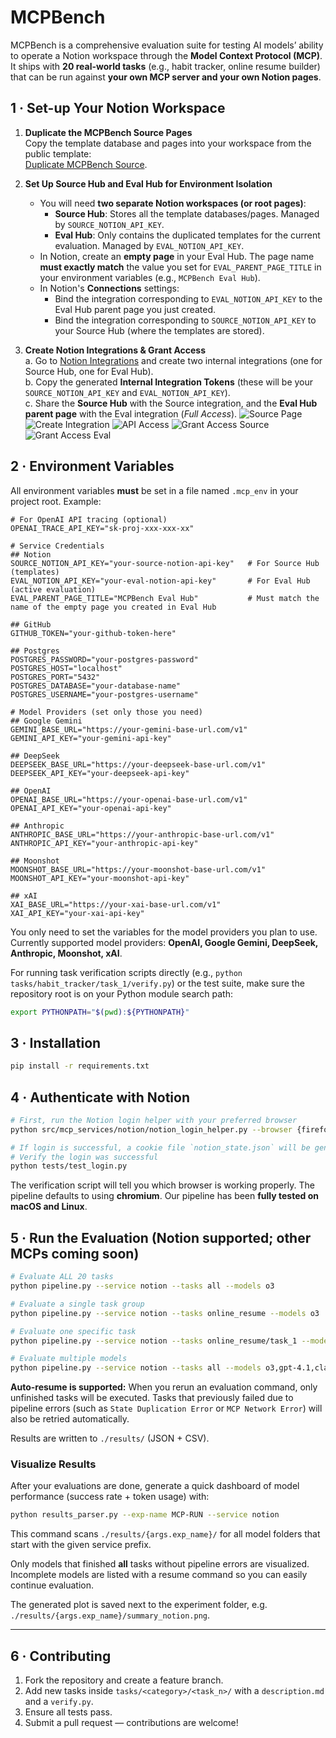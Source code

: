 # MCPBench

MCPBench is a comprehensive evaluation suite for testing AI models’ ability to operate a Notion workspace through the **Model Context Protocol (MCP)**.  
It ships with **20 real-world tasks** (e.g., habit tracker, online resume builder) that can be run against **your own MCP server and your own Notion pages**.


## 1 · Set-up Your Notion Workspace

1. **Duplicate the MCPBench Source Pages**  
   Copy the template database and pages into your workspace from the public template:  
   [Duplicate MCPBench Source](https://painted-tennis-ebc.notion.site/MCPBench-Source-Hub-23181626b6d7805fb3a7d59c63033819).

2. **Set Up Source Hub and Eval Hub for Environment Isolation**
   - You will need **two separate Notion workspaces (or root pages)**:
     - **Source Hub**: Stores all the template databases/pages. Managed by `SOURCE_NOTION_API_KEY`.
     - **Eval Hub**: Only contains the duplicated templates for the current evaluation. Managed by `EVAL_NOTION_API_KEY`.
   - In Notion, create an **empty page** in your Eval Hub. The page name **must exactly match** the value you set for `EVAL_PARENT_PAGE_TITLE` in your environment variables (e.g., `MCPBench Eval Hub`).
   - In Notion's **Connections** settings:
     - Bind the integration corresponding to `EVAL_NOTION_API_KEY` to the Eval Hub parent page you just created.
     - Bind the integration corresponding to `SOURCE_NOTION_API_KEY` to your Source Hub (where the templates are stored).

3. **Create Notion Integrations & Grant Access**  
   a. Go to [Notion Integrations](https://www.notion.so/profile/integrations) and create two internal integrations (one for Source Hub, one for Eval Hub).  
   b. Copy the generated **Internal Integration Tokens** (these will be your `SOURCE_NOTION_API_KEY` and `EVAL_NOTION_API_KEY`).  
   c. Share the **Source Hub** with the Source integration, and the **Eval Hub parent page** with the Eval integration (*Full Access*).
   ![Source Page](asset/source_page.png)
   ![Create Integration](asset/create_integration.png)
   ![API Access](asset/api_access.png)
   ![Grant Access Source](asset/grant_access_source.png)
   ![Grant Access Eval](asset/grant_access_eval.png)

## 2 · Environment Variables

All environment variables **must** be set in a file named `.mcp_env` in your project root. Example:

```env
# For OpenAI API tracing (optional)
OPENAI_TRACE_API_KEY="sk-proj-xxx-xxx-xx"

# Service Credentials
## Notion
SOURCE_NOTION_API_KEY="your-source-notion-api-key"   # For Source Hub (templates)
EVAL_NOTION_API_KEY="your-eval-notion-api-key"       # For Eval Hub (active evaluation)
EVAL_PARENT_PAGE_TITLE="MCPBench Eval Hub"           # Must match the name of the empty page you created in Eval Hub

## GitHub
GITHUB_TOKEN="your-github-token-here"

## Postgres
POSTGRES_PASSWORD="your-postgres-password"
POSTGRES_HOST="localhost"
POSTGRES_PORT="5432"
POSTGRES_DATABASE="your-database-name"
POSTGRES_USERNAME="your-postgres-username"

# Model Providers (set only those you need)
## Google Gemini
GEMINI_BASE_URL="https://your-gemini-base-url.com/v1"
GEMINI_API_KEY="your-gemini-api-key"

## DeepSeek
DEEPSEEK_BASE_URL="https://your-deepseek-base-url.com/v1"
DEEPSEEK_API_KEY="your-deepseek-api-key"

## OpenAI
OPENAI_BASE_URL="https://your-openai-base-url.com/v1"
OPENAI_API_KEY="your-openai-api-key"

## Anthropic
ANTHROPIC_BASE_URL="https://your-anthropic-base-url.com/v1"
ANTHROPIC_API_KEY="your-anthropic-api-key"

## Moonshot
MOONSHOT_BASE_URL="https://your-moonshot-base-url.com/v1"
MOONSHOT_API_KEY="your-moonshot-api-key"

## xAI
XAI_BASE_URL="https://your-xai-base-url.com/v1"
XAI_API_KEY="your-xai-api-key"
```

You only need to set the variables for the model providers you plan to use. Currently supported model providers: **OpenAI, Google Gemini, DeepSeek, Anthropic, Moonshot, xAI**.

For running task verification scripts directly (e.g., `python tasks/habit_tracker/task_1/verify.py`) or the test suite, make sure the repository root is on your Python module search path:

```bash
export PYTHONPATH="$(pwd):${PYTHONPATH}"
```


## 3 · Installation

```bash
pip install -r requirements.txt
```


## 4 · Authenticate with Notion

```bash
# First, run the Notion login helper with your preferred browser
python src/mcp_services/notion/notion_login_helper.py --browser {firefox|chromium}

# If login is successful, a cookie file `notion_state.json` will be generated in the project root
# Verify the login was successful
python tests/test_login.py
```

The verification script will tell you which browser is working properly. The pipeline defaults to using **chromium**. Our pipeline has been **fully tested on macOS and Linux**.

## 5 · Run the Evaluation (Notion supported; other MCPs coming soon)

```bash
# Evaluate ALL 20 tasks
python pipeline.py --service notion --tasks all --models o3

# Evaluate a single task group
python pipeline.py --service notion --tasks online_resume --models o3

# Evaluate one specific task
python pipeline.py --service notion --tasks online_resume/task_1 --models o3

# Evaluate multiple models
python pipeline.py --service notion --tasks all --models o3,gpt-4.1,claude-4-sonnet
```

**Auto-resume is supported:** When you rerun an evaluation command, only unfinished tasks will be executed. Tasks that previously failed due to pipeline errors (such as `State Duplication Error` or `MCP Network Error`) will also be retried automatically.

Results are written to `./results/` (JSON + CSV).  

### Visualize Results

After your evaluations are done, generate a quick dashboard of model performance (success rate + token usage) with:

```bash
python results_parser.py --exp-name MCP-RUN --service notion
```

This command scans `./results/{args.exp_name}/` for all model folders that start with the given service prefix.

Only models that finished **all** tasks without pipeline errors are visualized. Incomplete models are listed with a resume command so you can easily continue evaluation.

The generated plot is saved next to the experiment folder, e.g. `./results/{args.exp_name}/summary_notion.png`.

---

## 6 · Contributing

1. Fork the repository and create a feature branch.  
2. Add new tasks inside `tasks/<category>/<task_n>/` with a `description.md` and a `verify.py`.  
3. Ensure all tests pass.  
4. Submit a pull request — contributions are welcome!
